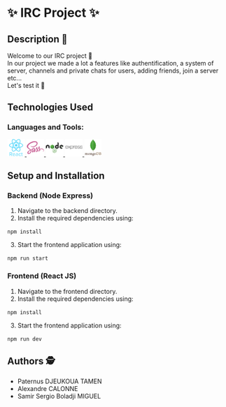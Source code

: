 # ✨ IRC Project ✨

## Description 🔎
Welcome to our IRC project 👋 <br>
In our project we made a lot a features like authentification, a system of server, channels and private chats for users, adding friends, join a server etc...<br>
Let's test it 🚀

## Technologies Used

### **Languages and Tools:**
<p align="left"> 
<a href="https://reactjs.org/" target="_blank" rel="noreferrer"> 
<img src="https://raw.githubusercontent.com/devicons/devicon/master/icons/react/react-original-wordmark.svg" alt="react" width="40" height="40"/> 
</a>
<a href="https://sass-lang.com" target="_blank" rel="noreferrer"> 
<img src="https://raw.githubusercontent.com/devicons/devicon/master/icons/sass/sass-original.svg" alt="sass" width="40" height="40"/> 
</a> 
<a href="https://nodejs.org" target="_blank" rel="noreferrer"> <img src="https://raw.githubusercontent.com/devicons/devicon/master/icons/nodejs/nodejs-original-wordmark.svg" alt="nodejs" width="40" height="40"/> </a>
<a href="https://expressjs.com" target="_blank" rel="noreferrer"> 
<img src="https://raw.githubusercontent.com/devicons/devicon/master/icons/express/express-original-wordmark.svg" alt="express" width="40" height="40"/> 
</a> 
<a href="https://www.mongodb.com/" target="_blank" rel="noreferrer"> 
<img src="https://raw.githubusercontent.com/devicons/devicon/master/icons/mongodb/mongodb-original-wordmark.svg" alt="mongodb" width="40" height="40"/> 
</a>  
</p>

## Setup and Installation

### **Backend (Node Express)**

1. Navigate to the backend directory.
2. Install the required dependencies using:

```
npm install
```
3. Start the frontend application using:
```
npm run start
```

### **Frontend (React JS)**

1. Navigate to the frontend directory.
2. Install the required dependencies using:
```
npm install
```
3. Start the frontend application using:
```
npm run dev
```

## Authors 🕵️
- Paternus DJEUKOUA TAMEN
- Alexandre CALONNE
- Samir Sergio Boladji MIGUEL


